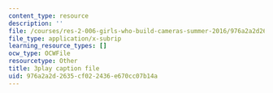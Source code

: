 ```yaml
---
content_type: resource
description: ''
file: /courses/res-2-006-girls-who-build-cameras-summer-2016/976a2a2d2635cf022436e670cc07b14a_fp7wylcPRKM.srt
file_type: application/x-subrip
learning_resource_types: []
ocw_type: OCWFile
resourcetype: Other
title: 3play caption file
uid: 976a2a2d-2635-cf02-2436-e670cc07b14a
---
```

